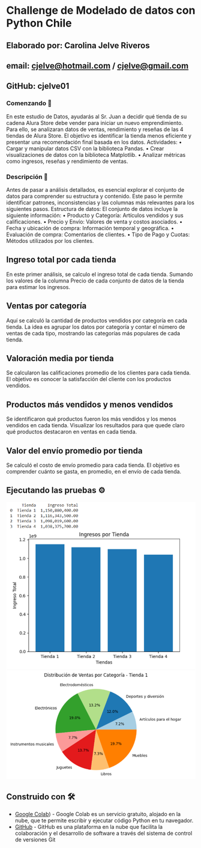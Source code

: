 # Challenge de Modelado de datos con Python Chile

## Elaborado por: Carolina Jelve Riveros
## email: cjelve@hotmail.com / cjelve@gmail.com
## GitHub: cjelve01


### Comenzando 🚀
En este estudio de Datos,  ayudarás al Sr. Juan a decidir qué tienda de su cadena Alura Store debe vender para iniciar 
un nuevo emprendimiento. Para ello, se analizaran datos de ventas, rendimiento y reseñas de las 4 tiendas de Alura Store. 
El objetivo es identificar la tienda menos eficiente y presentar una recomendación final basada en los datos.
Actividades:
•	Cargar y manipular datos CSV con la biblioteca Pandas.
•	Crear visualizaciones de datos con la biblioteca Matplotlib.
•	Analizar métricas como ingresos, reseñas y rendimiento de ventas.


### Descripción 🔧
Antes de pasar a análisis detallados, es esencial explorar el conjunto de datos para comprender su estructura y contenido. 
Este paso le permite identificar patrones, inconsistencias y las columnas más relevantes para los siguientes pasos.
Estructura de datos:
El conjunto de datos incluye la siguiente información:
•	Producto y Categoría: Artículos vendidos y sus calificaciones.
•	Precio y Envío: Valores de venta y costos asociados.
•	Fecha y ubicación de compra: Información temporal y geográfica.
•	Evaluación de compra: Comentarios de clientes.
•	Tipo de Pago y Cuotas: Métodos utilizados por los clientes.


## Ingreso total por cada tienda
En este primer análisis, se calculo el ingreso total de cada tienda. Sumando los valores de la columna Precio de cada conjunto de datos de la tienda para estimar los ingresos.

## Ventas por categoría
Aquí se calculó la cantidad de productos vendidos por categoría en cada tienda. La idea es agrupar los datos por categoría y contar el número de ventas de cada tipo, mostrando las categorías más populares de cada tienda.


## Valoración media por tienda
Se calcularon las calificaciones promedio de los clientes para cada tienda. El objetivo es conocer la satisfacción del cliente con los productos vendidos.


## Productos más vendidos y menos vendidos
Se identificaron qué productos fueron los más vendidos y los menos vendidos en cada tienda. Visualizar los resultados para que quede claro qué productos destacaron en ventas en cada tienda.


## Valor del envío promedio por tienda
Se calculó el costo de envío promedio para cada tienda. El objetivo es comprender cuánto se gasta, en promedio, en el envío de cada tienda.


## Ejecutando las pruebas ⚙️

![Ingresos de las tiendas](https://github.com/cjelve01/Challenge-de-Modelado-de-datos-con-Python/blob/main/imagenes/Ingresos%20por%20Tienda.png)
![Distribución de venta en Tienda 1](https://github.com/cjelve01/Challenge-de-Modelado-de-datos-con-Python/blob/main/imagenes/Tienda1%20distribucion%20de%20ventas.png)


## Construido con 🛠️
* [Google Colab](https://colab.research.google.com/)) - Google Colab es un servicio gratuito, alojado en la nube, que te permite escribir y ejecutar código Python en tu navegador.
* [GitHub](https://github.com/) - GitHub es una plataforma en la nube que facilita la colaboración y el desarrollo de software a través del sistema de control de versiones Git

